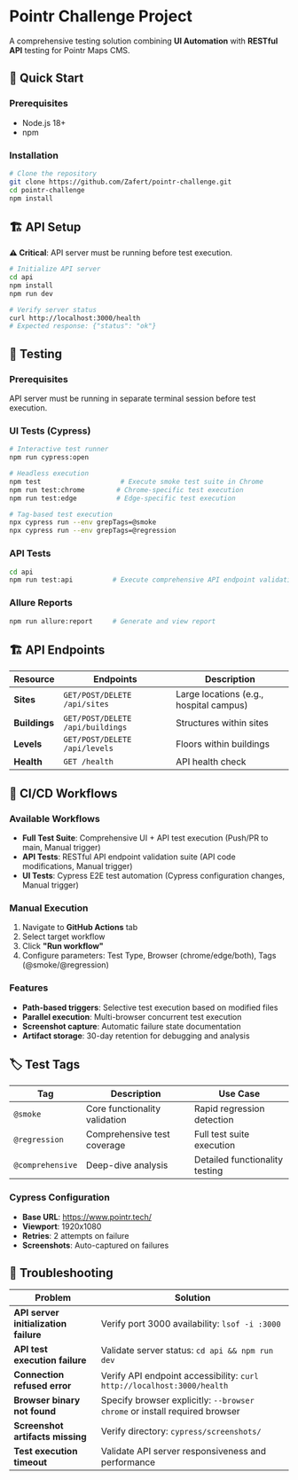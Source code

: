 # Pointr Challenge Project

A comprehensive testing solution combining **UI Automation** with **RESTful API** testing for Pointr Maps CMS.

## 🚀 Quick Start

### Prerequisites
- Node.js 18+ 
- npm

### Installation
```bash
# Clone the repository
git clone https://github.com/Zafert/pointr-challenge.git
cd pointr-challenge
npm install
```

## 🏗️ API Setup

**⚠️ Critical**: API server must be running before test execution.

```bash
# Initialize API server
cd api
npm install
npm run dev

# Verify server status
curl http://localhost:3000/health
# Expected response: {"status": "ok"}
```

## 🧪 Testing

### Prerequisites
API server must be running in separate terminal session before test execution.

### UI Tests (Cypress)
```bash
# Interactive test runner
npm run cypress:open

# Headless execution
npm test                    # Execute smoke test suite in Chrome
npm run test:chrome        # Chrome-specific test execution
npm run test:edge          # Edge-specific test execution

# Tag-based test execution
npx cypress run --env grepTags=@smoke
npx cypress run --env grepTags=@regression
```

### API Tests
```bash
cd api
npm run test:api          # Execute comprehensive API endpoint validation suite
```

### Allure Reports
```bash
npm run allure:report     # Generate and view report
```

## 🏗️ API Endpoints

| Resource | Endpoints | Description |
|----------|-----------|-------------|
| **Sites** | `GET/POST/DELETE /api/sites` | Large locations (e.g., hospital campus) |
| **Buildings** | `GET/POST/DELETE /api/buildings` | Structures within sites |
| **Levels** | `GET/POST/DELETE /api/levels` | Floors within buildings |
| **Health** | `GET /health` | API health check |

## 🔄 CI/CD Workflows

### Available Workflows
- **Full Test Suite**: Comprehensive UI + API test execution (Push/PR to main, Manual trigger)
- **API Tests**: RESTful API endpoint validation suite (API code modifications, Manual trigger)
- **UI Tests**: Cypress E2E test automation (Cypress configuration changes, Manual trigger)

### Manual Execution
1. Navigate to **GitHub Actions** tab
2. Select target workflow
3. Click **"Run workflow"**
4. Configure parameters: Test Type, Browser (chrome/edge/both), Tags (@smoke/@regression)

### Features
- **Path-based triggers**: Selective test execution based on modified files
- **Parallel execution**: Multi-browser concurrent test execution
- **Screenshot capture**: Automatic failure state documentation
- **Artifact storage**: 30-day retention for debugging and analysis

## 🏷️ Test Tags

| Tag | Description | Use Case |
|-----|-------------|----------|
| `@smoke` | Core functionality validation | Rapid regression detection |
| `@regression` | Comprehensive test coverage | Full test suite execution |
| `@comprehensive` | Deep-dive analysis | Detailed functionality testing |

### Cypress Configuration
- **Base URL**: https://www.pointr.tech/
- **Viewport**: 1920x1080
- **Retries**: 2 attempts on failure
- **Screenshots**: Auto-captured on failures

## 🚨 Troubleshooting

| Problem | Solution |
|---------|----------|
| **API server initialization failure** | Verify port 3000 availability: `lsof -i :3000` |
| **API test execution failure** | Validate server status: `cd api && npm run dev` |
| **Connection refused error** | Verify API endpoint accessibility: `curl http://localhost:3000/health` |
| **Browser binary not found** | Specify browser explicitly: `--browser chrome` or install required browser |
| **Screenshot artifacts missing** | Verify directory: `cypress/screenshots/` |
| **Test execution timeout** | Validate API server responsiveness and performance |